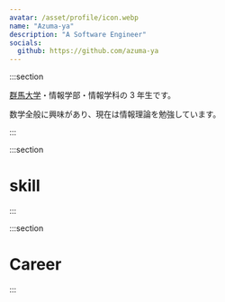 ```yaml
---
avatar: /asset/profile/icon.webp
name: "Azuma-ya"
description: "A Software Engineer"
socials:
  github: https://github.com/azuma-ya
---
```


:::section

[群馬大学](http://www.gunma-u.ac.jp/)・情報学部・情報学科の 3 年生です。

数学全般に興味があり、現在は情報理論を勉強しています。

:::

:::section

# skill

:::

:::section

# Career

:::